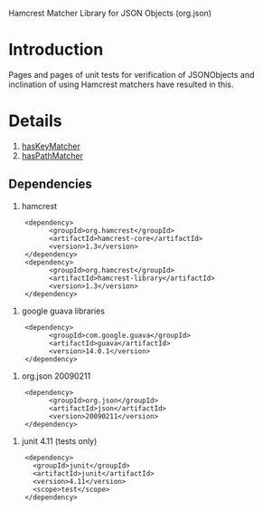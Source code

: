 Hamcrest Matcher Library for JSON Objects (org.json)
# Introduction #

Pages and pages of unit tests for verification of JSONObjects and inclination of using Hamcrest matchers have resulted in this.

# Details #
  1. [hasKeyMatcher](hasKeyMatcher.md)
  1. [hasPathMatcher](hasPathMatcher.md)

## Dependencies ##
  1. hamcrest
```
    <dependency>
          <groupId>org.hamcrest</groupId>
          <artifactId>hamcrest-core</artifactId>
          <version>1.3</version>
    </dependency>
    <dependency>
          <groupId>org.hamcrest</groupId>
          <artifactId>hamcrest-library</artifactId>
          <version>1.3</version>
    </dependency>
```
  1. google guava libraries
```
    <dependency>
          <groupId>com.google.guava</groupId>
          <artifactId>guava</artifactId>
          <version>14.0.1</version>
    </dependency>
```
  1. org.json 20090211
```
    <dependency>
          <groupId>org.json</groupId>
          <artifactId>json</artifactId>
          <version>20090211</version>
    </dependency>
```
  1. junit 4.11 (tests only)
```
    <dependency>
      <groupId>junit</groupId>
      <artifactId>junit</artifactId>
      <version>4.11</version>
      <scope>test</scope>
    </dependency>
```